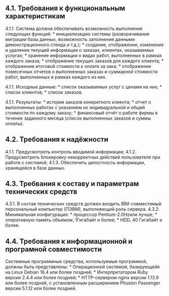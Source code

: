 

## 4.1. Требования к функциональным характеристикам

4.1.1. Система должна обеспечивать возможность выполнения следующих функций: 
	* инициализацию системы (разворачивание миграции базы данных, возможность заполнения данными демонстрационного стенда и т.д.);
	* создание, отображение, изменение и удаление текущей информации о заказах, клиентах, оказываемых услугах;
	* хранение информации о видах работ, выполненных в рамках каждого заказа;
	* отображение текущих заказов для каждого клиента;
	* отображение итоговой стоимости к оплате за зака;
	* отображение помесечных отчетов о выполненных заказах и суммарной стоимости работ, выполненных в рамках каждого из них.

4.1.1. Исходные данные:
	* список оказываемых услуг с ценами на них;
	* список клиентов;
	* список заказов.

4.1.1. Результаты:
	* история заказов конкретного клиента;
	* отчет о выполненных работах с указанием их индивидуальной и общей стоимости по каждому заказу;
	* финансовый отчёт о работе фирмы в течение заданного месяца (список выполненных заказов и суммы оплаты).

## 4.2. Требования к надёжности

4.1.1. Предусмотреть контроль вводимой информации;
4.1.2. Предусмотреть блокировку некорректных действий пользователя при работе с системой;
4.1.3. Обеспечить целостность информации, хранящейся в базе данных.

## 4.3. Требвания к составу и параметрам технических средств

4.3.1. В состав технических средств должен входить IВМ-совместимый персональный компьютер (ПЭВМ), выполняющий роль сервера.
4.3.2. Минимальная конфигурация:
	* процессор Pentium-2.0Hzили лучше;
	* оперативную память объемом, 1Гигабайт и более;
	* HDD, 40 Гигабайт и более.

## 4.4. Требования к информационной и програмной совместимости

Системные программные средства, используемые программой, должны быть представлены:
	* Операционной системой, базирующейя на Linux Debian 16.4 или более поздней;
	* Интерпретатором Ruby версии 2.4.4 или более поздней;
	* HTTP-сервером nginx версии 1.13.9 или более поздней, c установленным расширением Phusion Passenger версии 5.1.12 или более поздней.
